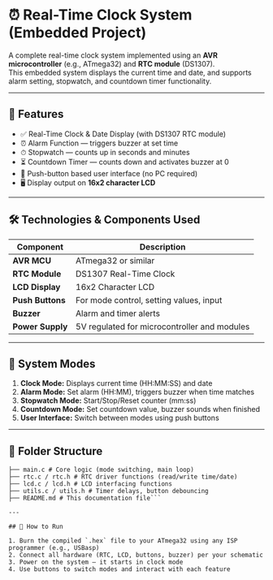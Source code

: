 # ⏰ Real-Time Clock System (Embedded Project)

A complete real-time clock system implemented using an **AVR microcontroller** (e.g., ATmega32) and **RTC module** (DS1307).  
This embedded system displays the current time and date, and supports alarm setting, stopwatch, and countdown timer functionality.

---

## 🔧 Features

- ✅ Real-Time Clock & Date Display (with DS1307 RTC module)
- ⏰ Alarm Function — triggers buzzer at set time
- ⏱ Stopwatch — counts up in seconds and minutes
- ⏳ Countdown Timer — counts down and activates buzzer at 0
- 🧠 Push-button based user interface (no PC required)
- 🖥 Display output on **16x2 character LCD**

---

## 🛠 Technologies & Components Used

| Component        | Description                                  |
|------------------|----------------------------------------------|
| **AVR MCU**       | ATmega32 or similar                         |
| **RTC Module**    | DS1307 Real-Time Clock                      |
| **LCD Display**   | 16x2 Character LCD                          |
| **Push Buttons**  | For mode control, setting values, input     |
| **Buzzer**        | Alarm and timer alerts                      |
| **Power Supply**  | 5V regulated for microcontroller and modules |

---

## 🧩 System Modes

1. **Clock Mode:** Displays current time (HH:MM:SS) and date
2. **Alarm Mode:** Set alarm (HH:MM), triggers buzzer when time matches
3. **Stopwatch Mode:** Start/Stop/Reset counter (mm:ss)
4. **Countdown Mode:** Set countdown value, buzzer sounds when finished
5. **User Interface:** Switch between modes using push buttons

---

## 📁 Folder Structure
```Real-Time-Clock-System/
├── main.c # Core logic (mode switching, main loop)
├── rtc.c / rtc.h # RTC driver functions (read/write time/date)
├── lcd.c / lcd.h # LCD interfacing functions
├── utils.c / utils.h # Timer delays, button debouncing
├── README.md # This documentation file```

---

## 🚀 How to Run

1. Burn the compiled `.hex` file to your ATmega32 using any ISP programmer (e.g., USBasp)
2. Connect all hardware (RTC, LCD, buttons, buzzer) per your schematic
3. Power on the system — it starts in clock mode
4. Use buttons to switch modes and interact with each feature
